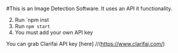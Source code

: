#This is an Image Detection Software.
It uses an API it functionality.

2. Run `npm inst
3. Run `npm start`
4. You must add your own API key 

You can grab Clarifai API key [here] 
//(https://www.clarifai.com/)
